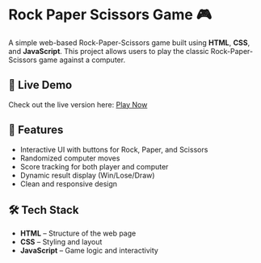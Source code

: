 # Rock Paper Scissors Game 🎮

A simple web-based Rock-Paper-Scissors game built using **HTML**, **CSS**, and **JavaScript**. This project allows users to play the classic Rock-Paper-Scissors game against a computer.

## 🔗 Live Demo

Check out the live version here: [Play Now](https://urvashikashyap16.github.io/Rock-Paper_Scissors/)

## 🚀 Features

- Interactive UI with buttons for Rock, Paper, and Scissors
- Randomized computer moves
- Score tracking for both player and computer
- Dynamic result display (Win/Lose/Draw)
- Clean and responsive design

## 🛠️ Tech Stack

- **HTML** – Structure of the web page  
- **CSS** – Styling and layout  
- **JavaScript** – Game logic and interactivity
